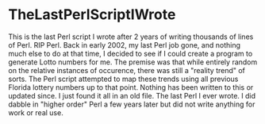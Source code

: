 # TheLastPerlScriptIWrote
This is the last Perl script I wrote after 2 years of writing thousands of lines of Perl. RIP Perl. 
Back in early 2002, my last Perl job gone, and nothing much else to do at that time, I decided to see if I could create a program to generate Lotto numbers for me. The premise was that while entirely random on the relative instances of occurence, there was still a "reality trend" of sorts. 
The Perl script attempted to map these trends using all previous Florida lottery numbers up to that point. Nothing has been written to this or updated since. I just found it all in an old file. 
The last Perl I ever wrote. 
I did dabble in "higher order" Perl a few years later but did not write anything for work or real use. 
